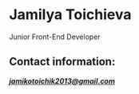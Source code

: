# Jamilya Toichieva
Junior Front-End Developer


## Contact information:
***jamikotoichik2013@gmail.com*** 
